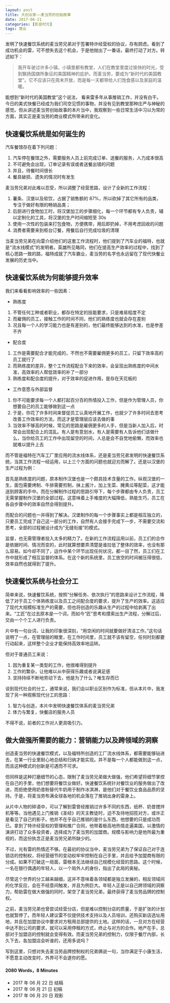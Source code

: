 ```yaml
---
layout: post
title: 大创业家——麦当劳的创始故事
date: 2017-06-21 
categories: [影音时光]
tags: 商业 
---
```




发明了快速餐饮系统的麦当劳兄弟对于签署特许经营权的协议，存有顾虑。看到了成功机会的雷，可不想失去这个机会，于是他抛出了一番话，最终打动了对方。转述如下：

> 我开车驶过许多小镇，小镇里都有教堂，人们在教堂里度过愉快的时光，受到飘扬国旗所象征的美国精神的庇护。而麦当劳，要成为“新时代的美国教堂”。它不应该只在周末开放，而是每一天都带给人们饱食感以及家庭的温暖。

能想到“新时代的美国教堂”这个说法， 看来雷多年从事推销工作，并没有白干。今日的美式快餐已经成为我们司空见惯的事物，并没有见到教堂那种庄严与神秘的感觉。但从讲述麦当劳创始故事的本片当中，我观察到一些日常生活中习以为常的方面，其实正是麦当劳的商业模式所带来的变化。

## 快速餐饮系统是如何诞生的

汽车餐馆存在着下列问题：

1.  汽车停在餐馆之外，需要服务人员上前完成订单、送餐的服务，人力成本很高
2. 不可避免会出现，订单记录有误或者送餐出错的问题
3. 并且，待餐时间很长
4. 餐具破损、遗失的情况时有发生

麦当劳兄弟对此难以忍受，所以调整了经营思路，设计了全新的工作流程：
 
1. 薯条、汉堡以及软饮，占据了销售额的 87%，所以砍掉了其它所有的品类，专注于做好有限的畅销品类；
2. 后厨进行食物加工时，将汉堡加工的步骤细化，每一个环节都有专人负责，辅以定制化的工具，将汉堡的生产时间缩短至 30s
3. 使用一次性的包装来打包食物，方便携带，用后即扔掉，不用考虑回收的问题
4. 消费者需要来到柜台订餐，用餐后自行完成垃圾的清理

当麦当劳兄弟在向雷介绍他们的这套工作流程时，他们提到了汽车业的福特，也就是“流水线模式”的发明者。英雄所见略同，他们在提高生产效率的过程中，找到了核心思路一致的路，福特成就了汽车霸业，麦当劳的名字也永远留在了现代快餐业发展的历史当中。

## 快速餐饮系统为何能够提升效率

我们来看看影响效率的一些因素：

* 熟练度

1. 不管任何工种或者职业，都存在特定的技能要求，只是难易程度不定
2.  而雇佣的员工，接触工作的时间不同，他们的熟练度也就会存在差别
3.  况且每一个人的学习能力也是有差别的，他们最终能够达到的水准，也是参差不齐

* 配合度

1. 工作是需要配合才能完成的，不然也不需要雇佣更多的员工，只留下效率高的员工就行了
2. 而熟练度的差异，整个工作流程配合下来的效率，会呈现出熟练度的中间水准，高效率的人帮低效率的补了一部分
3. 熟练度和配合度的提升，对于效率的促进作用，是存在天花板的

* 工作意愿与外部监督

1. 你不可能要求每一个人都打起百分百的热情投入工作，但是作为管理人员，你想要自己的员工能够做到这一点
2. 于是，你花了许多时间来督促员工认真地开展工作，也就少了许多时间去思考改善工作效率的方法，而这才是管理层应该去做的事
3. 当效率不够高的时候，常见的思路是雇佣更多的人手，但是当新人加入后，时常会出现配合上的混乱。有人是有意划水，有人是需要有人告诉他们该做什么，当你给员工的工作中出现留空的时间，人总是会不自觉地偷懒，而效率也就难以提升上去

而不管是福特在汽车工厂里应用的流水线体系，还是麦当劳兄弟发明的快速餐饮系统，当其工作流程一经运用，以上三个方面的问题也就迎刃而解了。还是以汉堡的生产过程为例：

首先是熟练度的问题，原本制作汉堡也是一个颇具技术含量的工作。纵观汉堡的一生，面包需要烤制、牛排需要煎制，抹上酱汁，加上生菜、腌黄瓜等配菜，这才能送到顾客的手中。而在分解制作过程的思路引导下，每个步骤都由专人负责，员工无需掌握制作汉堡的全部过程。这意味着上手难度的大幅降低，熟能生巧，员工在各自步骤中的效率自然会得到提升。

而配合的问题也一并得到了解决。汉堡制作的每一个步骤事实上都是相互独立的，只要员工完成了自己这一部分的工作，自然有人会接手完成下一步，不需要交流和思考，全部的过程被设计成为“无缝衔接”的模式。

监督，也无需管理者投入太多的精力了。在新的工作流程运用以前，员工们的合作是依据时间、情况而变的，此时就算想要弄清楚是谁拉低了整体的效率，也没有那么容易。如今却不同了，运作中某个环节出现任何状况，都一目了然，员工们在工作中就形成了相互监督的体系。在这个新的系统里，员工放空的时间被压得很低，效率自然也就得到了提升。

## 快速餐饮系统与社会分工

简单来说，快速餐饮系统，按照“分解任务、依次执行”的思路来设计工作流程，降低了对于员工个体熟练度以及员工之间配合度的要求，提升了生产的效率。这适应了现代大规模标准生产的需要，但也将创造的乐趣从生产的过程中给剥离了出来。“工匠”在过去原本是一个词，而如今“匠”思考和摸索出生产流程，分解过后，交由一个个工人进行负责。

片中有一句台词，让我的印象很深刻，“用空闲的时间就要做好清洁工作。”这句话说明了一点，在管理层的眼里，在工作时间里，员工就不该有留空，任何时刻都要行动起来，这样整个企业才能保持高效率地运转。

但对于普通员工来说：

1. 因为重复某一类型的工作，他很难得到提升
2. 工作的繁杂，让他难以从中获得乐趣或者说满足感
3. 坚持持续不断地劳动下去，他是为了什么？唯生存而已

谈到现代社会的分工，通常来说，我们会以职业区别作为标准，但从本片中，我发现了另一种观察现代分工的思路：

1. 智力与创造，本片中发明快速餐饮体系的麦当劳兄弟
2. 体力与繁复，快餐店的服务人员

不得不说，前者的工作对人更具吸引力。

## 做大做强所需要的能力：营销能力以及跨领域的洞察

创造麦当劳的快速餐饮模式，以及福特所创造的工厂流水线体系，都需要能够钻进去，在某一行业里耐心地总结和归纳才能实现。并不是每一个人都能做到这一点，而且这种模式的创新是可遇而不可求。

但同样是这种打磨细节的心态，限制了麦当劳兄弟做大做强，他们希望将细节掌控在自己的手里，他们想要将餐饮业做好。快速餐饮系统针对餐饮业的服务做出了改进，而拒绝使用奶昔粉替代牛奶用于制作冰淇淋，是他们对于餐饮业食品品质的坚持。于是，将麦当劳布满全球各地的机会落在了推销出身的雷身上。

从片中人物的碎语中，可以了解到雷曾经推销过许多不同的东西，纸杯、奶昔搅拌机等等。当他遇见上门推销《圣经》的天主教徒时，迫不及待地招揽对方，或许正是看见了自己的影子。他并不在乎自己推销的是什么东西，他想要的只是成功而已。拿到了特许经营权的管理和推广合同，他带着极高地热情走遍美国，以激情的演讲打动了众多投资者，选择成为了麦当劳的加盟商。规模与影响力是他所最为重视的，而这份执念正是麦当劳兄弟所缺少的。

不过，光有雷的热情还不够。在最初的协议当中，麦当劳兄弟为了保证自己对于连锁店的控制权，将经营细节的变动权牢牢控制在自己手里，并且给予加盟商有限的分成。如果不打破这一局面，雷根本无法继续自己规模化经营的思路。这个时候，一名在银行偶遇的年轻人，以一个局外人的身份，指出了此局的奥秘。

尽管这个世界的分工越来越细，这并不意味着各领域都是独立发展的，相反领域间的化学反应，会在不经意间触发，并且为例巨大。年轻人正是以自己跨领域的洞察力，帮助雷在做大做强的同时，架空了麦当劳兄弟，最终获得了麦当劳品牌的控制权。

之前，麦当劳兄弟也曾尝试经营分店，但是难以控制分店的质量，于是扩张的计划也就暂停了。而年轻人建议雷不仅提供技术支持以及人员培训，还购买新店选址用地，并且在加盟协议中要求对方租用总部提供的土地。这样的话，一旦对方在经营中达不到公司的要求，就可以采用停租的方式，终止与对方的合作。地产在手，总部对于加盟店的控制就会变得有效。而麦当劳兄弟的控制力，仅限于餐厅内部，长久下去，各加盟店会听谁的，还用多说吗？

写到这里，只想对失去麦当劳品牌控制权的兄弟俩说一句，当你满足于小康生活，不愿意主动改变时，外界可不会遂你的愿。

#### 2080 Words，8 Minutes

* 2017 年 06 月 22 日 结稿
* 2017 年 06 月 21 日 初稿
* 2017 年 06 月 20 日 观影  



























    
    

  
